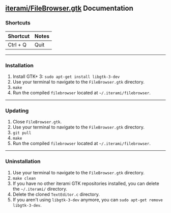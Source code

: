 [iterami/FileBrowser.gtk](https://github.com/iterami/FileBrowser.gtk) Documentation
-----------------------------------------------------------------------------------

### Shortcuts

Shortcut         | Notes
-----------------|---------------------
Ctrl + Q         | Quit

---

### Installation

1. Install GTK+ 3: `sudo apt-get install libgtk-3-dev`
2. Use your terminal to navigate to the `FileBrowser.gtk` directory.
3. `make`
4. Run the compiled `filebrowser` located at `~/.iterami/filebrowser`.

---

### Updating

1. Close `FileBrowser.gtk`.
2. Use your terminal to navigate to the `FileBrowser.gtk` directory.
3. `git pull`
4. `make`
5. Run the compiled `filebrowser` located at `~/.iterami/filebrowser`.

---

### Uninstallation

1. Use your terminal to navigate to the `FileBrowser.gtk` directory.
2. `make clean`
3. If you have no other iterami GTK repositories installed, you can delete the `~/.iterami/` directory.
4. Delete the cloned `TextEditor.c` directory.
5. If you aren't using `libgtk-3-dev` anymore, you can `sudo apt-get remove libgtk-3-dev`.
